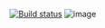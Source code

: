 [![Build status](https://ci.appveyor.com/api/projects/status/b2t8flx9p442fswv?svg=true)](https://ci.appveyor.com/project/Yakovleva-Anna/patterns1)
![image](https://github.com/Yakovleva-Anna/Patterns1/assets/123904796/2c0c9b82-10b7-43bc-a2eb-dbe673b2a4de)
